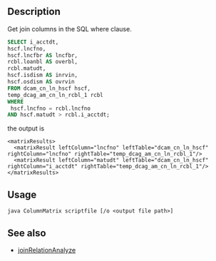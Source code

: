 ## Description
Get join columns in the SQL where clause.

```sql
SELECT i_acctdt,
hscf.lncfno,
hscf.lncfbr AS lncfbr,
rcbl.loanbl AS overbl,
rcbl.matudt,
hscf.isdism AS inrvin,
hscf.osdism AS ovrvin
FROM dcam_cn_ln_hscf hscf, 
temp_dcag_am_cn_ln_rcbl_1 rcbl
WHERE 
 hscf.lncfno = rcbl.lncfno
AND hscf.matudt > rcbl.i_acctdt;
```

the output is
```
<matrixResults>
  <matrixResult leftColumn="lncfno" leftTable="dcam_cn_ln_hscf" rightColumn="lncfno" rightTable="temp_dcag_am_cn_ln_rcbl_1"/>
  <matrixResult leftColumn="matudt" leftTable="dcam_cn_ln_hscf" rightColumn="i_acctdt" rightTable="temp_dcag_am_cn_ln_rcbl_1"/>
</matrixResults>
```

## Usage
`java ColumnMatrix scriptfile [/o <output file path>]`


## See also
* [joinRelationAnalyze](../joinRelationAnalyze)
